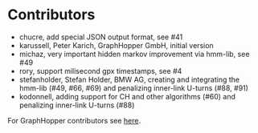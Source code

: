 # Contributors

 * chucre, add special JSON output format, see #41
 * karussell, Peter Karich, GraphHopper GmbH, initial version
 * michaz, very important hidden markov improvement via hmm-lib, see #49
 * rory, support milisecond gpx timestamps, see #4 
 * stefanholder, Stefan Holder, BMW AG, creating and integrating the hmm-lib (#49, #66, #69) and
 penalizing inner-link U-turns (#88, #91)
 * kodonnell, adding support for CH and other algorithms (#60) and penalizing inner-link U-turns (#88)

For GraphHopper contributors see [here](https://github.com/graphhopper/graphhopper/blob/master/CONTRIBUTORS.md).
